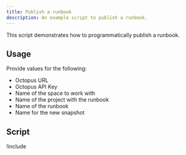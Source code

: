 ```yaml
---
title: Publish a runbook
description: An example script to publish a runbook.
---
```


This script demonstrates how to programmatically publish a runbook.

## Usage
Provide values for the following:
- Octopus URL
- Octopus API Key
- Name of the space to work with
- Name of the project with the runbook
- Name of the runbook
- Name for the new snapshot

## Script

!include <publish-runbook-scripts>
